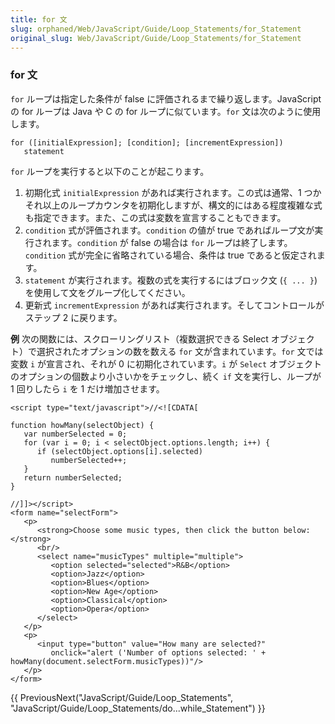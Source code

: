 ```yaml
---
title: for 文
slug: orphaned/Web/JavaScript/Guide/Loop_Statements/for_Statement
original_slug: Web/JavaScript/Guide/Loop_Statements/for_Statement
---
```

### for 文

`for` ループは指定した条件が false に評価されるまで繰り返します。JavaScript の for ループは Java や C の for ループに似ています。`for` 文は次のように使用します。

    for ([initialExpression]; [condition]; [incrementExpression])
       statement

`for` ループを実行すると以下のことが起こります。

1.  初期化式 `initialExpression` があれば実行されます。この式は通常、1 つかそれ以上のループカウンタを初期化しますが、構文的にはある程度複雑な式も指定できます。また、この式は変数を宣言することもできます。
2.  `condition` 式が評価されます。`condition` の値が true であればループ文が実行されます。`condition` が false の場合は `for` ループは終了します。`condition` 式が完全に省略されている場合、条件は true であると仮定されます。
3.  `statement` が実行されます。複数の式を実行するにはブロック文 (`{ ... }`) を使用して文をグループ化してください。
4.  更新式 `incrementExpression` があれば実行されます。そしてコントロールがステップ 2 に戻ります。

**例**
次の関数には、スクローリングリスト（複数選択できる Select オブジェクト）で選択されたオプションの数を数える `for` 文が含まれています。`for` 文では変数 `i` が宣言され、それが 0 に初期化されています。`i` が `Select` オブジェクトのオプションの個数より小さいかをチェックし、続く `if` 文を実行し、ループが 1 回りしたら `i` を 1 だけ増加させます。

    <script type="text/javascript">//<![CDATA[

    function howMany(selectObject) {
       var numberSelected = 0;
       for (var i = 0; i < selectObject.options.length; i++) {
          if (selectObject.options[i].selected)
             numberSelected++;
       }
       return numberSelected;
    }

    //]]></script>
    <form name="selectForm">
       <p>
          <strong>Choose some music types, then click the button below:</strong>
          <br/>
          <select name="musicTypes" multiple="multiple">
             <option selected="selected">R&B</option>
             <option>Jazz</option>
             <option>Blues</option>
             <option>New Age</option>
             <option>Classical</option>
             <option>Opera</option>
          </select>
       </p>
       <p>
          <input type="button" value="How many are selected?"
             onclick="alert ('Number of options selected: ' + howMany(document.selectForm.musicTypes))"/>
       </p>
    </form>

{{ PreviousNext("JavaScript/Guide/Loop_Statements", "JavaScript/Guide/Loop_Statements/do...while_Statement") }}
